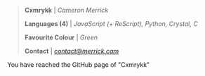 > **Cxmrykk** | *Cameron Merrick*
> 
> **Languages (4)** | *JavaScript (+ ReScript), Python, Crystal, C*
>
> **Favourite Colour** | *Green*
>
> **Contact** | *[contact@merrick.cam](mailto:contact@merrick.cam)*

You have reached the GitHub page of "Cxmrykk"
